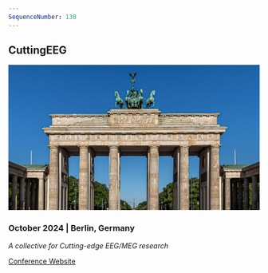 ```yaml
---
SequenceNumber: 130
---
```


## CuttingEEG 

![Berlin](/assets/images/berlin.jpg 'Berlin')

### October 2024 | Berlin, Germany

*A collective for Cutting-edge EEG/MEG research*

[Conference Website](https://cuttingeeg.org)
